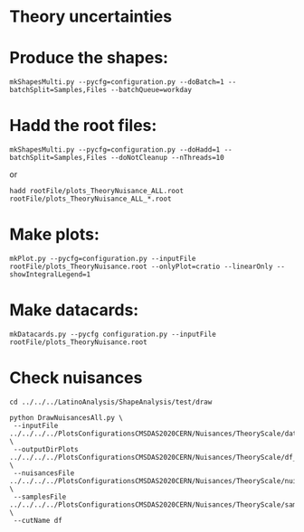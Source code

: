 Theory uncertainties
=====================
    
# Produce the shapes:

    mkShapesMulti.py --pycfg=configuration.py --doBatch=1 --batchSplit=Samples,Files --batchQueue=workday

# Hadd the root files:

    mkShapesMulti.py --pycfg=configuration.py --doHadd=1 --batchSplit=Samples,Files --doNotCleanup --nThreads=10

or

    hadd rootFile/plots_TheoryNuisance_ALL.root rootFile/plots_TheoryNuisance_ALL_*.root

# Make plots:

    mkPlot.py --pycfg=configuration.py --inputFile rootFile/plots_TheoryNuisance.root --onlyPlot=cratio --linearOnly --showIntegralLegend=1

# Make datacards:

    mkDatacards.py --pycfg configuration.py --inputFile rootFile/plots_TheoryNuisance.root


# Check nuisances

    cd ../../../LatinoAnalysis/ShapeAnalysis/test/draw

    python DrawNuisancesAll.py \
     --inputFile ../../../../PlotsConfigurationsCMSDAS2020CERN/Nuisances/TheoryScale/datacards/df/ptll/shapes/histos_df.root  \
     --outputDirPlots ../../../../PlotsConfigurationsCMSDAS2020CERN/Nuisances/TheoryScale/df_nuisance  \
     --nuisancesFile ../../../../PlotsConfigurationsCMSDAS2020CERN/Nuisances/TheoryScale/nuisances.py  \
     --samplesFile   ../../../../PlotsConfigurationsCMSDAS2020CERN/Nuisances/TheoryScale/samples.py \
     --cutName df

     
